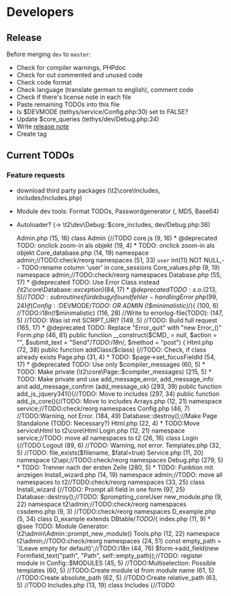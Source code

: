 Developers
==========

Release
-------
Before merging `dev` to `master`:
* Check for compiler warnings, PHPdoc
* Check for out commented and unused code
* Check code format
* Check language (translate german to english), comment code
* Check if there's license note in each file
* Paste remaining TODOs into this file
* Is $DEVMODE (tethys/service/Config.php:30) set to FALSE?
* Update $core_queries (tethys/dev/Debug.php:24)
* Write [release note](../release_notes.md)
* Create tag

Current TODOs
-------------
### Feature requests
* download third party packages (\t2\core\Includes, includes/Includes.php)
* Module dev tools: Format TODOs, Passwordgenerator (, MD5, Base64)
* Autoloader? (-> \t2\dev\Debug::$core_includes, dev/Debug.php:36)


    Admin.php
    (15, 16) class Admin {//TODO
    core.js
    (9, 16) * @deprecated TODO: onclick zoom-in als objekt
    (19, 4) * TODO: onclick zoom-in als objekt
    Core_database.php
    (14, 19) namespace admin;//TODO:check/reorg namespaces
    (51, 33) `user` int(11) NOT NULL,-- TODO:rename column 'user' in core_sessions
    Core_values.php
    (9, 19) namespace admin;//TODO:check/reorg namespaces
    Database.php
    (55, 17) * @deprecated TODO: Use Error Class instead (\t2\core\Database::$exception)
    (84, 17) * @deprecated TODO: s.o.
    (213, 5) //TODO:subroutines für debug_info und fehler-handling
    Error_.php
    (99, 24) if(Config::$DEVMODE/*TODO: OR ADMIN (!$minimalistic)*/){
    (100, 6) //TODO:i18n(!$minimalistic)
    (116, 28) //Write to errorlog-file(TODO):
    (147, 5) //TODO: Was ist mit SCRIPT_URI?
    (149, 5) //TODO: Build full request
    (165, 17) * @deprecated TODO: Replace "Error_quit" with "new Error_()"
    Form.php
    (46, 81) public function __construct($CMD_ = null, $action = "", $submit_text = "Send"/*TODO:i18n*/, $method = "post") {
    Html.php
    (72, 38) public function addClass($class) {//TODO: Check, if class already exists
    Page.php
    (31, 4) * TODO: $page->set_focusFieldId
    (54, 17) * @deprecated TODO: Use only $compiler_messages
    (60, 5) * TODO: Make private (\t2\core\Page::$compiler_messages)
    (215, 5) * TODO: Make private and use add_message_error, add_message_info and add_message_confirm (add_message_ok)
    (293, 39) public function add_js_jquery341(){//TODO: Move to includes
    (297, 34) public function add_js_core(){//TODO: Move to includes
    Arrays.php
    (12, 21) namespace service;//TODO:check/reorg namespaces
    Config.php
    (46, 7) //TODO:Warning, not Error.
    (184, 49) Database::destroy();//Make Page Standalone (TODO: Necessary?)
    Html.php
    (22, 4) * TODO:Move service\Html to t2\core\Html
    Login.php
    (12, 21) namespace service;//TODO: move all namespaces to t2
    (26, 16) class Login {//TODO:Logout
    (89, 6) //TODO: Warning, not error.
    Templates.php
    (32, 5) //TODO: file_exists($filename, $fatal=true)
    Service.php
    (11, 20) namespace t2\api;//TODO:check/reorg namespaces
    Debug.php
    (279, 5) * TODO: Trenner nach der ersten Zeile
    (280, 5) * TODO: Funktion mit anzeigen
    Install_wizard.php
    (14, 19) namespace admin;//TODO: move all namespaces to t2//TODO:check/reorg namespaces
    (33, 25) class Install_wizard {//TODO: Prompt all field in one form
    (97, 25) Database::destroy();//TODO: $prompting_coreUser
    new_module.php
    (9, 22) namespace t2\admin;//TODO:check/reorg namespaces
    cssdemo.php
    (9, 3) //TODO:check/reorg namespaces
    D_example.php
    (5, 34) class D_example extends DBtable/*TODO*/{
    index.php
    (11, 9) * @see TODO: Module Generator: \t2\admin\Admin::prompt_new_module()
    Tools.php
    (12, 22) namespace t2\admin;//TODO:check/reorg namespaces
    (24, 51) const empty_path = '(Leave empty for default)';//TODO:i18n
    (44, 76) $form->add_field(new Formfield_text("path", "Path", self::empty_path));//TODO: register module in Config::$MODULES
    (45, 5) //TODO:Multiselection: Possible templates
    (60, 5) //TODO:Create module id from module name
    (61, 5) //TODO:Create absolute_path
    (62, 5) //TODO:Create relative_path
    (63, 5) //TODO
    Includes.php
    (13, 19) class Includes {//TODO